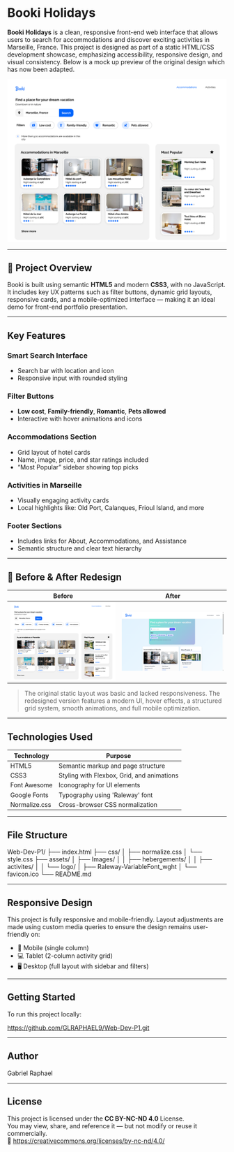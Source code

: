 #  Booki Holidays

**Booki Holidays** is a clean, responsive front-end web interface that allows users to search for accommodations and discover exciting activities in Marseille, France. This project is designed as part of a static HTML/CSS development showcase, emphasizing accessibility, responsive design, and visual consistency. Below is a mock up preview of the original design which has now been adapted.

![Booki UI Preview](assets/Images/logo/Screenshot%20(1).png)


---

## 📌 Project Overview

Booki is built using semantic **HTML5** and modern **CSS3**, with no JavaScript. It includes key UX patterns such as filter buttons, dynamic grid layouts, responsive cards, and a mobile-optimized interface — making it an ideal demo for front-end portfolio presentation.

---

## Key Features

### Smart Search Interface
- Search bar with location and icon
- Responsive input with rounded styling

### Filter Buttons
- **Low cost**, **Family-friendly**, **Romantic**, **Pets allowed**
- Interactive with hover animations and icons

### Accommodations Section
- Grid layout of hotel cards
- Name, image, price, and star ratings included
- “Most Popular” sidebar showing top picks

### Activities in Marseille
- Visually engaging activity cards
- Local highlights like: Old Port, Calanques, Frioul Island, and more

### Footer Sections
- Includes links for About, Accommodations, and Assistance
- Semantic structure and clear text hierarchy

---

## 🎨 Before & After Redesign

| **Before** | **After** |
|------------|-----------|
| ![Before Screenshot](assets/Images/logo/Screenshot%20(1).png) | ![After Screenshot](assets/Images/logo/Screenshot%20(2).png) |

> The original static layout was basic and lacked responsiveness. The redesigned version features a modern UI, hover effects, a structured grid system, smooth animations, and full mobile optimization.

---

## Technologies Used

| Technology         | Purpose                                    |
|--------------------|--------------------------------------------|
| HTML5              | Semantic markup and page structure         |
| CSS3               | Styling with Flexbox, Grid, and animations |
| Font Awesome       | Iconography for UI elements                |
| Google Fonts       | Typography using 'Raleway' font            |
| Normalize.css      | Cross-browser CSS normalization            | 


---

## File Structure

Web-Dev-P1/
├── index.html
├── css/
│   ├── normalize.css
│   └── style.css
├── assets/
│   ├── Images/
│   │   ├── hebergements/
│   │   ├── activites/
│   │   └── logo/
│   ├── Raleway-VariableFont_wght
│   └── favicon.ico
└── README.md

---

## Responsive Design

This project is fully responsive and mobile-friendly. Layout adjustments are made using custom media queries to ensure the design remains user-friendly on:

- 📱 Mobile (single column)
- 💻 Tablet (2-column activity grid)
- 🖥️ Desktop (full layout with sidebar and filters)

---

## Getting Started

To run this project locally:

https://github.com/GLRAPHAEL9/Web-Dev-P1.git

---

## Author 

Gabriel Raphael

---

## License

This project is licensed under the **CC BY-NC-ND 4.0** License.  
You may view, share, and reference it — but not modify or reuse it commercially.  
🔗 https://creativecommons.org/licenses/by-nc-nd/4.0/

